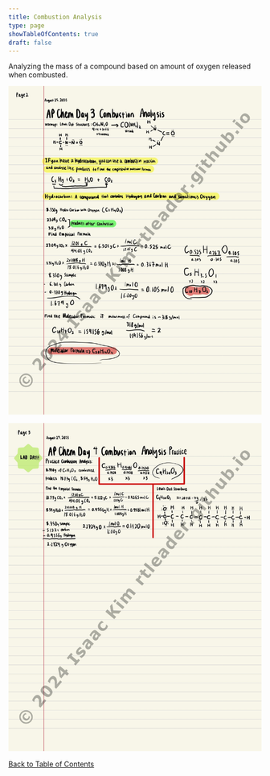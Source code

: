 ```yaml
---
title: Combustion Analysis
type: page
showTableOfContents: true
draft: false
---
```

Analyzing the mass of a compound based on amount of oxygen released when combusted.

![](./marked_AP_Chemistry_Notes-04.jpg)

![](./marked_AP_Chemistry_Notes-05.jpg)

[Back to Table of Contents](../)